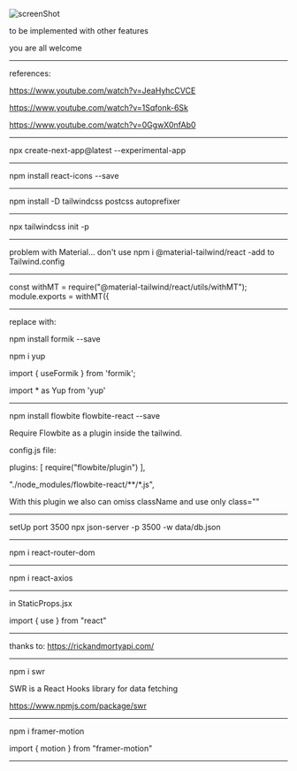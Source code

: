 ![screenShot](next13-experimental-023\public\screen1.png)

to be implemented with other features

you are all welcome

---
references: 

https://www.youtube.com/watch?v=JeaHyhcCVCE

https://www.youtube.com/watch?v=1Sqfonk-6Sk

https://www.youtube.com/watch?v=0GgwX0nfAb0

---
npx create-next-app@latest --experimental-app

---
npm install react-icons --save

---
npm install -D tailwindcss postcss autoprefixer

---
npx tailwindcss init -p

---
problem with Material... don't use
npm i @material-tailwind/react  -add to Tailwind.config

---
const withMT = require("@material-tailwind/react/utils/withMT");
module.exports = withMT({

---
replace with:

npm install formik --save

npm i yup

import { useFormik } from 'formik';

import * as Yup from 'yup'

---
npm install flowbite flowbite-react --save

Require Flowbite as a plugin inside the tailwind.

config.js file:

plugins: [
  require("flowbite/plugin")
  ],

"./node_modules/flowbite-react/**/*.js",

With this plugin we also can omiss className and use only class=""

---
setUp port 3500
npx json-server -p 3500 -w data/db.json

---
npm i react-router-dom

---
npm i react-axios

---
in StaticProps.jsx

import { use } from "react"

---
thanks to: https://rickandmortyapi.com/

---
npm i swr

SWR is a React Hooks library for data fetching

https://www.npmjs.com/package/swr

---
npm i framer-motion

import { motion } from "framer-motion"

---